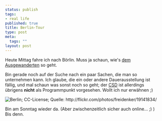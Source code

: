 ```yaml
--- 
status: publish
tags: 
- real life
published: true
title: Berlin-Tour
type: post
meta: 
  tags: ""
layout: post
---
```

Heute Mittag fahre ich nach Börlin. Muss ja schaun, wie's <a href="http://blog.jeanpierre.de">dem Ausgewanderten</a> so geht.

Bin gerade noch auf der Suche nach ein paar Sachen, die man so unternehmen kann. Ich glaube, die ein oder andere Dauerausstellung ist fällig, und mal schaun was sonst noch so geht; der <a href="http://www.berlin.de/kultur-und-tickets/events/csd/index.html">CSD</a> ist allerdings übrigens <strong>nicht</strong> als Programmpunkt vorgesehen.  Wollt ich nur erwähnen ;)

<img src='http://fredericiana.de/uploads/050620berlin.jpg' alt='Berlin; CC-License; Quelle: http://flickr.com/photos/freidenker/19141834/' class="centered" />

Bin am Sonntag wieder da. (Aber zwischenzeitlich sicher auch online... ;) ) Bis denn.
